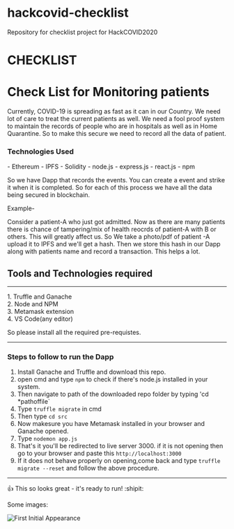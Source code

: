 # hackcovid-checklist
Repository for checklist project for HackCOVID2020
<h1>CHECKLIST</h1>

<h1> Check List for Monitoring patients</h1>
<p> Currently, COVID-19 is spreading as fast as it can in our Country. We need lot of care to treat the current patients as well. We need a fool proof system to maintain the records of people who are in hospitals as well as in Home Quarantine. 
  So to make this secure we need to record all the data of patient.
  
  <h3>Technologies Used</h3>
  - Ethereum
  - IPFS
  - Solidity
  - node.js
  - express.js
  - react.js
  - npm
  
  <p>
  So we have Dapp that records the events. You can create a event and strike it when it is completed. So for each of this process we have all the data being secured in blockchain. 
  
  Example-
  
  Consider a patient-A who just got admitted. Now as there are many patients there is chance of tampering/mix of health reocrds of patient-A with B or others. This will greatly affect us. So We take a photo/pdf of patient -A upload it to IPFS and we'll get a hash. Then we store this hash in our Dapp along with patients name and record a transaction. This helps a lot.
  </p>
  
  
  <h2> Tools and Technologies required</h2>
  <hr>
  1. Truffle and Ganache<br>
  2. Node and NPM<br>
  3. Metamask extension<br>
  4. VS Code(any editor)
  <br>
  
  <p>So please install all the required pre-requistes.</p>
  
  
  <hr>
  
  <h3> Steps to follow to run the Dapp</h3>
  
  1. Install Ganache and Truffle and download this repo.
  2. open cmd and type ``` npm ``` to check if there's node.js installed in your system.
  3. Then navigate to path of the downloaded repo folder by typing 'cd *pathoffile`
  4. Type `truffle migrate` in cmd
  5. Then type `cd src`
  6. Now makesure you have Metamask installed in your browser and Ganache opened.
  7. Type `nodemon app.js`
  8. That's it you'll be redirected to live server 3000. if it is not opening then go to your browser and paste this `http://localhost:3000`
  9. If it does not behave properly on opening,come back and type `truffle migrate --reset` and follow the above procedure.
  
  <hr>
  
:+1: This so looks great - it's ready to run! :shipit:

Some images:

![First Initial Appearance](https://drive.google.com/file/d/1PrQu7CsvCxlG8UZ9apUpocCqo6EycU9H/view?usp=sharing)
